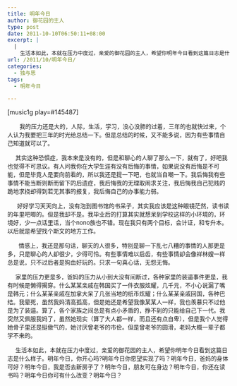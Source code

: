 ```yaml
---
title: 明年今日
author: 御花园的主人
type: post
date: 2011-10-10T06:50:11+08:00
excerpt: |
  |
    生活本如此，本就在压力中度过，亲爱的御花园的主人，希望你明年今日看到这篇日志是什么样子。明年今日，你开心吗?明年今日你愿望实现了吗？明年今日，爸妈的身体可好？明年今日，我是否去新房子了？明年今日，朋友可在身边？明年今日，你还在读书吗？明年今日你可有什么改变？明年今日？
url: /2011/10/明年今日/
categories:
  - 独与思
tags:
  - 明年今日

---
```

[music1g play=#145487]          

       <span style="font-size: small;">我的压力还是大的，人际，生活，学习，没心没肺的过着，三年的也就快过来，个人认为我要把三年的时光给总结一下。但是总结的时候，又不能多说，因为有些事情自己知道就可以了。</span>

<span style="font-size: small;">     其实这种恐惧症，我本来是没有的，但是和聊心的人聊了那么一下，就有了，好吧我也觉得不可思议。有人问我你在大学生涯有没有后悔的事情，如果说没有后悔是不可能，但是毕竟人是要向前看的，所以我还是提一下吧，也就当自嘲一下。我后悔我有些事情不能当断则断而留下的后遗症，我后悔我的无理取闹求关注，我后悔我自己犯贱的跪地求挠却得到若无其事的报复，我后悔自己的办事能力弱。</span>

<span style="font-size: small;">      好好学习天天向上，没有泡到图书馆的书呆子，其实我应该是这种眼镜茫然，读书读的年里吧唧的。但是我却不是。我毕业后的打算其实就想呆到学校这样的小环境的，环境好，少一点话里话，当个nono族也不错。现在我只有两个目标，会计证，和专升本。以后就是希望找个斯文的地方工作。</span>

<span style="font-size: small;">       情感上，我还是那句话，聊天的人很多，特别是聊一下乱七八糟的事情的人那更是多，只是聊心的人却很少，少得可怜。有些事情难以启齿，有些事情却会像祥林嫂一样总是说，只不过后者是狗血好玩的。只求一句真心话，无怨无悔。</span>

<span style="font-size: small;">     家里的压力更是多，爸妈的压力从小到大没有间断过，各种家里的装逼事件更是，我有时候是懒得揭穿。什么某某亲戚在韩国买了一件衣服炫耀，几千元，不小心说漏了嘴是韩元；什么某某亲戚在加拿大呆了几张当地的纸币炫耀；什么某某亲戚回国，各种巴结。我晕死，虽然我妈清高孤高，但是她还是希望我像某某人一样，我也羡慕只不过他是为了装逼。算了，各个家族之间总是有点小矛盾的，挣不到的只能给自己下一代。我突然又佩服我妈了，虽然她现实（算了大人都一样，而且还有点自卑），但是我个人觉得她骨子里还是挺傲气的，她讨厌曾老爷的市侩。但是曾老爷的圆滑，老妈大概一辈子都学不来的。</span>

<span style="font-size: small;">     生活本如此，本就在压力中度过，亲爱的御花园的主人，希望你明年今日看到这篇日志是什么样子。明年今日，你开心吗?明年今日你愿望实现了吗？明年今日，爸妈的身体可好？明年今日，我是否去新房子了？明年今日，朋友可在身边？明年今日，你还在读书吗？明年今日你可有什么改变？明年今日？</span>